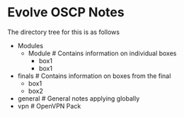 # Evolve OSCP Notes

The directory tree for this is as follows
- Modules
  - Module # Contains information on individual boxes
    - box1
    - box1
- finals # Contains information on boxes from the final
  - box1
  - box2
- general # General notes applying globally
- vpn # OpenVPN Pack
